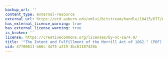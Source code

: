 ```yaml
---
backup_url: ''
content_type: external-resource
external_url: https://etd.auburn.edu/xmlui/bitstream/handle/10415/677/WADE_KATHRYN_23.pdf?sequence=1
has_external_licence_warning: true
has_external_license_warning: true
is_broken: ''
license: https://creativecommons.org/licenses/by-nc-sa/4.0/
title: '"The Intent and Fulfillment of the Morrill Act of 1862." (PDF)'
uid: 47f06611-b66c-4d75-a219-3bc61187426b
---
```

